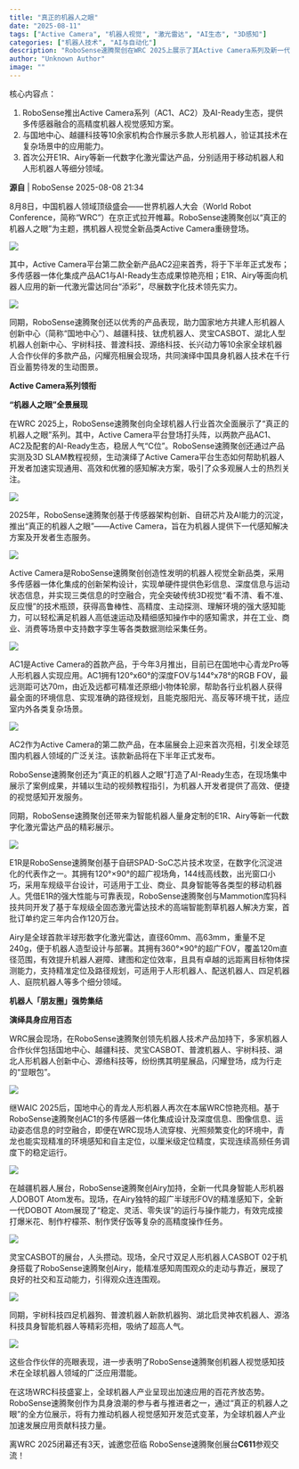 ```yaml
---
title: "真正的机器人之眼"
date: "2025-08-11"
tags: ["Active Camera", "机器人视觉", "激光雷达", "AI生态", "3D感知"]
categories: ["机器人技术", "AI与自动化"]
description: "RoboSense速腾聚创在WRC 2025上展示了其Active Camera系列及新一代激光雷达，推动机器人视觉感知技术的发展。"
author: "Unknown Author"
image: ""
---
```


核心内容点：
1. RoboSense推出Active Camera系列（AC1、AC2）及AI-Ready生态，提供多传感器融合的高精度机器人视觉感知方案。
2. 与国地中心、越疆科技等10余家机构合作展示多款人形机器人，验证其技术在复杂场景中的应用能力。
3. 首次公开E1R、Airy等新一代数字化激光雷达产品，分别适用于移动机器人和人形机器人等细分领域。
 
**源自** | RoboSense 2025-08-08 21:34

8月8日，中国机器人领域顶级盛会——世界机器人大会（World Robot Conference，简称“WRC”）在京正式拉开帷幕。RoboSense速腾聚创以“真正的机器人之眼”为主题，携机器人视觉全新品类Active Camera重磅登场。


![](https://ai.programnotes.cn/img/ai/dbede1cab83ba9317851896164f893ae.png)


其中，Active Camera平台第二款全新产品AC2迎来首秀，将于下半年正式发布；多传感器一体化集成产品AC1与AI-Ready生态成果惊艳亮相；E1R、Airy等面向机器人应用的新一代激光雷达同台“添彩”，尽展数字化技术领先实力。


![](https://ai.programnotes.cn/img/ai/39ac3166306b99ed28de7398cc513ff4.jpeg)


同期，RoboSense速腾聚创还以优秀的产品表现，助力国家地方共建人形机器人创新中心（简称“国地中心”）、越疆科技、钛虎机器人、灵宝CASBOT、湖北人型机器人创新中心、宇树科技、普渡科技、源络科技、长兴动力等10余家全球机器人合作伙伴的多款产品，闪耀亮相展会现场，共同演绎中国具身机器人技术在千行百业蓄势待发的生动图景。



**Active Camera系列领衔**

**“机器人之眼”全景展现**


在WRC 2025上，RoboSense速腾聚创向全球机器人行业首次全面展示了“真正的机器人之眼”系列。其中，Active Camera平台登场打头阵，以两款产品AC1、AC2及配套的AI-Ready生态，稳居人气“C位”。RoboSense速腾聚创还通过产品实测及3D SLAM教程视频，生动演绎了Active Camera平台生态如何帮助机器人开发者加速实现通用、高效和优雅的感知解决方案，吸引了众多观展人士的热烈关注。


![](https://ai.programnotes.cn/img/ai/5c64d8dcb9d0ea41993f0bb639edefd3.jpeg)


2025年，RoboSense速腾聚创基于传感器架构创新、自研芯片及AI能力的沉淀，推出“真正的机器人之眼”——Active Camera，旨在为机器人提供下一代感知解决方案及开发者生态服务。


![](https://ai.programnotes.cn/img/ai/fcff4b9973173b1980b1a06b0d737421.jpeg)


Active Camera是RoboSense速腾聚创创造性发明的机器人视觉全新品类，采用多传感器一体化集成的创新架构设计，实现单硬件提供色彩信息、深度信息与运动状态信息，并实现三类信息的时空融合，完全突破传统3D视觉“看不清、看不准、反应慢”的技术瓶颈，获得高鲁棒性、高精度、主动探测、理解环境的强大感知能力，可以轻松满足机器人高低速运动及精细感知操作中的感知需求，并在工业、商业、消费等场景中支持数字孪生等各类数据测绘采集任务。


![](https://ai.programnotes.cn/img/ai/080a311d79dad2928bd29307cfff929c.jpeg)


AC1是Active Camera的首款产品，于今年3月推出，目前已在国地中心青龙Pro等人形机器人实现应用。AC1拥有120°x60°的深度FOV与144°x78°的RGB FOV，最远测距可达70m，由近及远都可精准还原细小物体轮廓，帮助各行业机器人获得最全面的环境信息、实现准确的路径规划，且能克服阳光、高反等环境干扰，适应室内外各类复杂场景。


![](https://ai.programnotes.cn/img/ai/fc5b4df0aa47728c56e7df0ac8579515.jpeg)


AC2作为Active Camera的第二款产品，在本届展会上迎来首次亮相，引发全球范围内机器人领域的广泛关注。该款新品将在下半年正式发布。


RoboSense速腾聚创还为“真正的机器人之眼”打造了AI-Ready生态，在现场集中展示了案例成果，并辅以生动的视频教程指引，为机器人开发者提供了高效、便捷的视觉感知开发服务。


同期，RoboSense速腾聚创还带来为智能机器人量身定制的E1R、Airy等新一代数字化激光雷达产品的精彩展示。


![](https://ai.programnotes.cn/img/ai/948d89fb4e1b74b6937ae7f5cb98ce95.jpeg)


E1R是RoboSense速腾聚创基于自研SPAD-SoC芯片技术攻坚，在数字化沉淀进化的代表作之一。其拥有120°×90°的超广视场角，144线高线数，出光窗口小巧，采用车规级平台设计，可适用于工业、商业、具身智能等各类型的移动机器人。凭借E1R的强大性能与可靠表现，RoboSense速腾聚创与Mammotion库犸科技共同开发了基于车规级全固态激光雷达技术的高端智能割草机器人解决方案，首批订单约定三年内合作120万台。


Airy是全球首款半球形数字化激光雷达，直径60mm、高63mm，重量不足240g，便于机器人造型设计与部署。其拥有360°×90°的超广FOV，覆盖120m直径范围，有效提升机器人避障、建图和定位效率，且具有卓越的远距离目标物体探测能力，支持精准定位及路径规划，可适用于人形机器人、配送机器人、四足机器人、庭院机器人等多个细分领域。



**机器人「朋友圈」强势集结**

**演绎具身应用百态**


WRC展会现场，在RoboSense速腾聚创领先机器人技术产品加持下，多家机器人合作伙伴包括国地中心、越疆科技、灵宝CASBOT、普渡机器人、宇树科技、湖北人形机器人创新中心、源络科技等，纷纷携其明星展品，闪耀登场，成为行走的“显眼包”。


![](https://ai.programnotes.cn/img/ai/92aada285257b1e638dc6d27fbc0188a.jpeg)


继WAIC 2025后，国地中心的青龙人形机器人再次在本届WRC惊艳亮相。基于RoboSense速腾聚创AC1的多传感器一体化集成设计及深度信息、图像信息、运动姿态信息的时空融合，即便在WRC现场人流穿梭、光照频繁变化的环境中，青龙也能实现精准的环境感知和自主定位，以厘米级定位精度，实现连续高频任务调度下的稳定运行。


![](https://ai.programnotes.cn/img/ai/e4d584a984b600b3a1a6639eb3619cf5.jpeg)


在越疆机器人展台，RoboSense速腾聚创Airy加持，全新一代具身智能人形机器人DOBOT Atom发布。现场，在Airy独特的超广半球形FOV的精准感知下，全新一代DOBOT Atom展现了“稳定、灵活、零失误”的运行与操作能力，有效完成接打爆米花、制作柠檬茶、制作煲仔饭等复杂的高精度操作任务。


![](https://ai.programnotes.cn/img/ai/fe4ddb638c015ed74031e11cbff2f93f.jpeg)


灵宝CASBOT的展台，人头攒动。现场，全尺寸双足人形机器人CASBOT 02于机身搭载了RoboSense速腾聚创Airy，能精准感知周围观众的走动与靠近，展现了良好的社交和互动能力，引得观众连连围观。


![](https://ai.programnotes.cn/img/ai/8c8602ad8d5314e69e581b444487d525.jpeg)


同期，宇树科技四足机器狗、普渡机器人新款机器狗、湖北启灵神农机器人、源洛科技具身智能机器人等精彩亮相，吸纳了超高人气。


![](https://ai.programnotes.cn/img/ai/809c5eb18981acbacef7eb707028d958.jpeg)


这些合作伙伴的亮眼表现，进一步表明了RoboSense速腾聚创机器人视觉感知技术在全球机器人领域的广泛应用潜能。


在这场WRC科技盛宴上，全球机器人产业呈现出加速应用的百花齐放态势。RoboSense速腾聚创作为具身浪潮的参与者与推进者之一，通过“真正的机器人之眼”的全方位展示，将有力推动机器人视觉感知开发范式变革，为全球机器人产业加速发展应用贡献科技力量。


离WRC 2025闭幕还有3天，诚邀您莅临 RoboSense速腾聚创展台**C611**参观交流！


